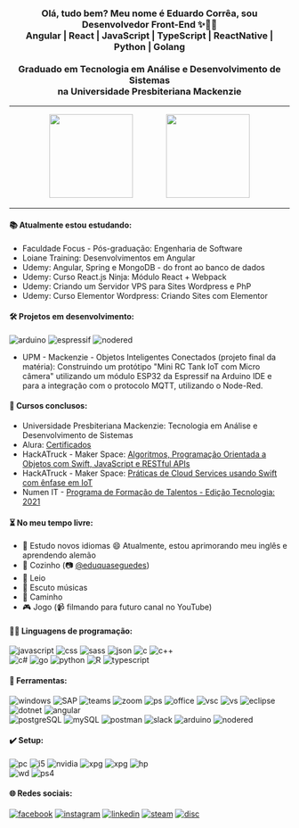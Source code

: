 <div align="center">
<h3>Olá, tudo bem? Meu nome é Eduardo Corrêa, sou Desenvolvedor Front-End ✨👨‍💻 <br> Angular | React | JavaScript | TypeScript | ReactNative | Python | Golang <br><br> 
Graduado em Tecnologia em Análise e Desenvolvimento de Sistemas <br> na Universidade Presbiteriana Mackenzie</h3>
<hr/>
  <img height="150em" src="https://github-readme-stats.vercel.app/api?username=CorreaEd&show_icons=true&theme=chartreuse-dark&include_all_commits=true&count_private=true"/>
  ㅤㅤㅤㅤ
  <img height="150em" src="https://github-readme-stats.vercel.app/api/top-langs/?username=CorreaEd&layout=compact&langs_count=16&theme=chartreuse-dark"/>
</div>
  <hr/>

#### 📚 Atualmente estou estudando:
- Faculdade Focus - Pós-graduação: Engenharia de Software 
- Loiane Training: Desenvolvimentos em Angular
- Udemy: Angular, Spring e MongoDB - do front ao banco de dados
- Udemy: Curso React.js Ninja: Módulo React + Webpack
- Udemy: Criando um Servidor VPS para Sites Wordpress e PhP
- Udemy: Curso Elementor Wordpress: Criando Sites com Elementor

#### 🛠️ Projetos em desenvolvimento: 
![arduino](https://img.shields.io/badge/Arduino-00979D?style=for-the-badge&logo=Arduino&logoColor=white)
![espressif](https://img.shields.io/badge/espressif-E7352C?style=for-the-badge&logo=espressif&logoColor=white)
![nodered](https://img.shields.io/badge/Node--Red-8F0000?style=for-the-badge&logo=nodered&logoColor=white)
- UPM - Mackenzie - Objetos Inteligentes Conectados (projeto final da matéria): Construindo um protótipo "Mini RC Tank IoT com Micro câmera" utilizando um módulo ESP32 da Espressif na Arduino IDE e para a integração com o protocolo MQTT, utilizando o Node-Red.

#### 📜 Cursos conclusos:
- Universidade Presbiteriana Mackenzie: Tecnologia em Análise e Desenvolvimento de Sistemas
- Alura: [Certificados](https://cursos.alura.com.br/user/correaeduardo96)
- HackATruck - Maker Space: [Algoritmos, Programação Orientada a Objetos com Swift, JavaScript e RESTful APIs](https://drive.google.com/file/d/1kkbj7YhUm9Kh5JYnBfGNMZcmRzYnpjZH/view)
- HackATruck - Maker Space: [Práticas de Cloud Services usando Swift com ênfase em IoT](https://drive.google.com/file/d/1tkYIqn4cgcO_-804VMXJvb1N0okJIThk/view)
- Numen IT - [Programa de Formação de Talentos - Edição Tecnologia: 2021](https://drive.google.com/file/d/1vaEvv7lbshgZDL7hP2PGtK4W7UwGVOY2/view)

#### ⏳ No meu tempo livre:

- 💬 Estudo novos idiomas :smile: Atualmente, estou aprimorando meu inglês e aprendendo alemão
- 🍝 Cozinho &#40;📷 [@eduquaseguedes](https://www.instagram.com/eduquaseguedes)&#41; 
- 📖 Leio
- 🎼 Escuto músicas
- 🏃 Caminho
- 🎮 Jogo &#40;📹 filmando para futuro canal no YouTube&#41;

#### 👨‍💻 Linguagens de programação:

![javascript](https://img.shields.io/badge/JavaScript-323330?style=for-the-badge&logo=javascript&logoColor=F7DF1E)
![css](https://img.shields.io/badge/CSS3-1572B6?style=for-the-badge&logo=css3&logoColor=white)
![sass](https://img.shields.io/badge/Sass-CC6699?style=for-the-badge&logo=sass&logoColor=white)
![json](https://img.shields.io/badge/json-5E5C5C?style=for-the-badge&logo=json&logoColor=white)
![c](https://img.shields.io/badge/C-00599C?style=for-the-badge&logo=c&logoColor=white)
![c++](https://img.shields.io/badge/C%2B%2B-00599C?style=for-the-badge&logo=c%2B%2B&logoColor=white)
<br>
![c#](https://img.shields.io/badge/C%23-239120?style=for-the-badge&logo=c-sharp&logoColor=white)
![go](https://img.shields.io/badge/go-00add8?style=for-the-badge&logo=go&logoColor=white)
![python](https://img.shields.io/badge/Python-FFD43B?style=for-the-badge&logo=python&logoColor=blue)
![R](https://img.shields.io/badge/R-276DC3?style=for-the-badge&logo=r&logoColor=white)
![typescript](https://img.shields.io/badge/TypeScript-007ACC?style=for-the-badge&logo=typescript&logoColor=white)

#### 🔧 Ferramentas:

![windows](https://img.shields.io/badge/Windows-0078D6?style=for-the-badge&logo=windows&logoColor=white)
![SAP](https://img.shields.io/badge/SAP-0FAAFF?style=for-the-badge&logo=sap&logoColor=white)
![teams](https://img.shields.io/badge/Microsoft_Teams-6264A7?style=for-the-badge&logo=microsoft-teams&logoColor=white)
![zoom](https://img.shields.io/badge/Zoom-2D8CFF?style=for-the-badge&logo=zoom&logoColor=white)
![ps](https://img.shields.io/badge/Adobe%20Photoshop-31A8FF?style=for-the-badge&logo=Adobe%20Photoshop&logoColor=black)
![office](https://img.shields.io/badge/Microsoft_Office-D83B01?style=for-the-badge&logo=microsoft-office&logoColor=white)
![vsc](https://img.shields.io/badge/Visual_Studio_Code-0078D4?style=for-the-badge&logo=visual%20studio%20code&logoColor=white)
![vs](https://img.shields.io/badge/Visual_Studio-5C2D91?style=for-the-badge&logo=visual%20studio&logoColor=white)
![eclipse](https://img.shields.io/badge/Eclipse-2C2255?style=for-the-badge&logo=eclipse&logoColor=white)
![dotnet](https://img.shields.io/badge/.NET-512BD4?style=for-the-badge&logo=dotnet&logoColor=white)
![angular](https://img.shields.io/badge/Angular-DD0031?style=for-the-badge&logo=angular&logoColor=white)
<br>
![postgreSQL](https://img.shields.io/badge/PostgreSQL-316192?style=for-the-badge&logo=postgresql&logoColor=white)
![mySQL](https://img.shields.io/badge/MySQL-005C84?style=for-the-badge&logo=mysql&logoColor=white)
![postman](https://img.shields.io/badge/Postman-FF6C37?style=for-the-badge&logo=Postman&logoColor=white)
![slack](https://img.shields.io/badge/Slack-4A154B?style=for-the-badge&logo=slack&logoColor=white)
![arduino](https://img.shields.io/badge/Arduino-00979D?style=for-the-badge&logo=Arduino&logoColor=white)
![nodered](https://img.shields.io/badge/Node--Red-8F0000?style=for-the-badge&logo=nodered&logoColor=white)

#### ✔️ Setup:

![pc](https://img.shields.io/badge/asus-TUF_B360M_PLUS_GAMING/BR-83B81A?style=for-the-badge&logo=asus&logoColor=white)
![i5](https://img.shields.io/badge/Intel-Core_i5_9th_9600K-0071C5?style=for-the-badge&logo=intel&logoColor=white)
![nvidia](https://img.shields.io/badge/NVIDIA-GTX1660ti_TUF_Gaming_6gb_GDDR6-76B900?style=for-the-badge&logo=nvidia&logoColor=white)
![xpg](https://img.shields.io/badge/XPG-TUF_Spectrix_D41_16Gb_RAM_DDR4-E2231A?style=for-the-badge&logo=)
![xpg](https://img.shields.io/badge/XPG-TUF_GAMMIX_S41_512Gb_SSD_M2-E2231A?style=for-the-badge&logo=)
![hp](https://img.shields.io/badge/HP-S700_120Gb_SSD_SATA-0096D6?style=for-the-badge&logo=hp&logoColor=white)
<br>
![wd](https://img.shields.io/badge/Western_D-Red_NAS_1Tb_HDD_SATA-CB2029?style=for-the-badge&logo=)
![ps4](https://img.shields.io/badge/PlayStation-PS4_Dualshock-003791?style=for-the-badge&logo=playstation&logoColor=white)

#### 🌐 Redes sociais:

[![facebook](https://img.shields.io/badge/Facebook-1877F2?style=for-the-badge&logo=facebook&logoColor=white)](https://www.facebook.com/ecorreaoficial/)
[![instagram](https://img.shields.io/badge/Instagram-FFFFFF?style=for-the-badge&logo=instagram&logoColor=black)](https://www.instagram.com/__eduardocorrea/)
[![linkedin](https://img.shields.io/badge/LinkedIn-0077B5?style=for-the-badge&logo=linkedin&logoColor=white)](https://www.linkedin.com/in/correaed/)
[![steam](https://img.shields.io/badge/Steam-005C84?style=for-the-badge&logo=steam&logoColor=white)](https://steamcommunity.com/id/CorreaEd/)
[![disc](https://img.shields.io/badge/Discord-7289DA?style=for-the-badge&logo=discord&logoColor=white)]()

<!--
**CorreaEd/correaed** is a ✨ _special_ ✨ repository because its `README.md` (this file) appears on your GitHub profile.
![youtubeBadge](https://img.shields.io/badge/YouTube-FF0000?style=for-the-badge&logo=youtube&logoColor=white)
![snake animation](https://raw.githubusercontent.com/platane/platane/output/github-contribution-grid-snake.svg)
Here are some ideas to get you started:

- 🔭 I’m currently working on ...
- 🌱 I’m currently learning ...
- 👯 I’m looking to collaborate on ...
- 🤔 I’m looking for help with ...
- 💬 Ask me about ...
- 📫 How to reach me: ...
- 😄 Pronouns: ...
- ⚡ Fun fact: ...
-->

